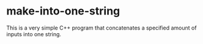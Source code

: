 # make-into-one-string
This is a very simple C++ program that concatenates a specified amount of inputs into one string.
